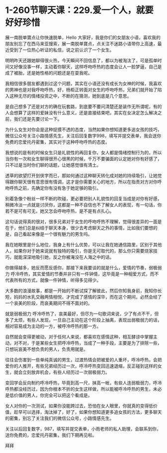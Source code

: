 # 1-260节聊天课：229.爱一个人，就要好好珍惜

展一南脱单寶点让你快速脱单，Hello 大家好，我是你们的女朋友小语，喜欢我的朋友别忘了在西马来亚搜索，展一南脱单寶点，点关注不迷路小语带你上高速，最近受到了一位热心听证的私信，说之前认识了一个女生。

明明昨天还跟她聊得很火热，今天瞬间不回信息了，都以为被淘汰了，可是孤单时间又好像没事一样，主动着你聊天，这样呼吻呼热的态度会让人一脸梦逼，自己是成了被胎，还是她性格的问题还是在耍我呢。

我相信很多朋友都遇到过这个问题，其实在小语还没有成长为女神的时候，我喜欢的男神也是对我呼吻呼热，好，杨柜正转面对女生的呼吻呼热，兄弟们就开始了陷入这种无尽的情绪投资之中，不断的在猜测，她到底是几个意思。

是自己想多了还是对方的确在玩套路，到底要不要问清楚还是装作无所谓呢，有的人会想算了这样的爱妹没有什么意义，还是直接结束吧，其实在女决定怎么解决之前，我们还是先要讨论一下。

为什么女生对你会是这种捉摸不透的态度，当然如果你想知道更多追女孩的技巧，微信公众号关注小路情感先生，关注后回复数字998，填写并提交表单，我会送你免费的恋爱托丹密集，其实对于这种呼吻呼热的态度。

我想说的是有的时候女生只是礼貌性的再回复你，女人都是情绪控制行为的，所以当你有一次和女生聊得很开心很黑的时候，千万不要骗面的认定她对你有好感了，只不过是当时你们聊的话题，让她感觉很有清土。

透草的欲望打开划侠字而已，那如何通过这种聊天转化成对她的持续吸引，让她觉得跟你聊天很有意思很有情调，这才是你需要关心的地方，所以在指责对方对你呼吻呼热之前，先确定你有没有急于她足够的吸引。

别着急像个粉丝一样不断的吹碰，更必要把别人礼貌性的回复当成是对你有好感，稍微冷淡一点就是讨厌你，这都是一种不自信也不了解女人的表现，有一句话，你若不是可有可无，她又怎会呼吻呼热，是不是有点扎心。

这句话说得真的很对，很多兄弟对于女生的呼吻呼热不理解，觉得很差异的一面是在于，他们总是纠结于聊天本身，很少去考虑聊天之外的事情，比如我们要想的是，自己看起来像是一个很有魅力的男生吗。

我在她眼里是什么地位，我身上有什么优势，可以让我在她通信路里，区别于其他人，如果你对于她来说就有独特的吸引，你是无可取代的，那么你只需要烧家技巧，就能深深地吸引她，反之你被淹没在人海之中的话。

你做得越多，她反而愿反感你，那接下来我要谈的就是什么，爱情的节奏，弱极弱力 呼冷呼热，其实爱情的节奏并非只有一件钟情，这毕竟是一种相爱方式，而不代表所有的方式，就像一件钟情，听得多见得少。

大多数的浪漫故事，都是一开始的不断试探了解彼此，然后你知我身前，我知你长短，妈妈的水乳交融两情相悦，才完成了感情的深华，而在这个期间，必然会经了一个哀美的阶段，而哀美期间不得不面对的。

就是弱极弱力 呼冷呼热了，哀美最好，但尽为一句歌词来说，少了有点不干，但多了太烦，有些人发现，一旦自己主动在这个阶段上抽离，表现出弱极弱力的话，相对容易成为主动的一方，被呼冷呼热的那一方。

自然就会变得更被动，对于任何人来说，都喜欢在感情这种，相互酵谅中掌握主动，对不对，于是某些女生把呼冷呼热，当成了一种手段，主要是为了排除一些，只想玩哀美不想负责的男人，负责用就是。

往往会伤害到一些单纯真诚的男生，过渡热情会把被爱的人重坏，呼冷呼热，会把爱你的人推开，有些兄弟经历过一次，呼冷呼热变回迅速退缩，反正碰到这样的女生，就会立刻放弃机会，有些人经历过一次弱极弱力。

变回学会反向制约呼冷呼热，毕竟到高一尺，抹高一帐，有些人连弱极弱力，呼冷呼热都没经历过，因为你根本不折的女生这样做，所以能被呼冷呼热的男生，未必是低价值的男人，你完全可以把这个看成是。

女人对你的一次测试，如果你没能跨过去，恐怕在女人眼里，你就真的变得低价值，趁早可以选择，淘汰掉了，好了，如果你想知道更多追女孩的方法，更多聊天的密集，别忘了关注我们的微信公众号，小路情感先生。

关注以后回复数字，987，填写并提交表单，小雨老师的私人助理，会联系到你，送你免费的，恋爱托丹密集，我们下期再见啦。

拜拜